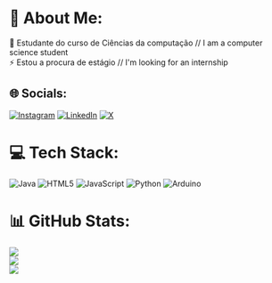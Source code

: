 # 💫 About Me:
🔭 Estudante do curso de Ciências da computação // I am a computer science student<br>⚡ Estou a procura de estágio // I'm looking for an internship


## 🌐 Socials:
[![Instagram](https://img.shields.io/badge/Instagram-%23E4405F.svg?logo=Instagram&logoColor=white)](https://instagram.com/_adrianodealencar) [![LinkedIn](https://img.shields.io/badge/LinkedIn-%230077B5.svg?logo=linkedin&logoColor=white)](https://www.linkedin.com/in/dev-adrianodealencar) [![X](https://img.shields.io/badge/X-black.svg?logo=X&logoColor=white)](https://x.com/@_adrianodealencar) 

# 💻 Tech Stack:
![Java](https://img.shields.io/badge/java-%23ED8B00.svg?style=for-the-badge&logo=openjdk&logoColor=white) ![HTML5](https://img.shields.io/badge/html5-%23E34F26.svg?style=for-the-badge&logo=html5&logoColor=white) ![JavaScript](https://img.shields.io/badge/javascript-%23323330.svg?style=for-the-badge&logo=javascript&logoColor=%23F7DF1E) ![Python](https://img.shields.io/badge/python-3670A0?style=for-the-badge&logo=python&logoColor=ffdd54) ![Arduino](https://img.shields.io/badge/-Arduino-00979D?style=for-the-badge&logo=Arduino&logoColor=white)
# 📊 GitHub Stats:
![](https://github-readme-stats.vercel.app/api?username=Alencar7&theme=dark&hide_border=false&include_all_commits=true&count_private=false)<br/>
![](https://github-readme-streak-stats.herokuapp.com/?user=Alencar7&theme=dark&hide_border=false)<br/>
![](https://github-readme-stats.vercel.app/api/top-langs/?username=Alencar7&theme=dark&hide_border=false&include_all_commits=true&count_private=false&layout=compact)

<!-- Proudly created with GPRM ( https://gprm.itsvg.in ) -->
